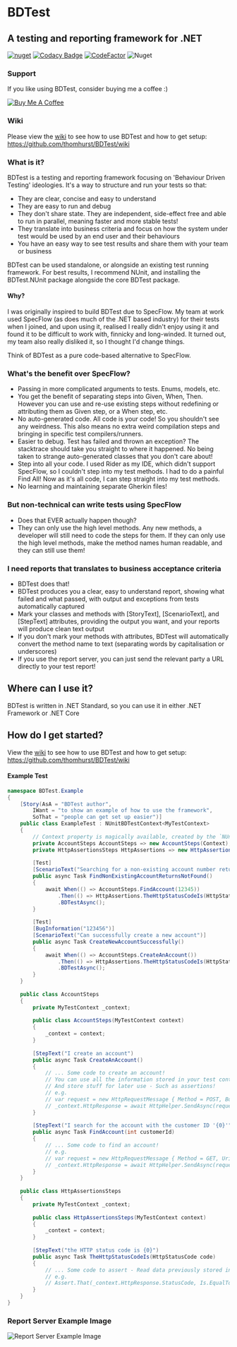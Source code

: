 # BDTest
## A testing and reporting framework for .NET

[![nuget](https://img.shields.io/nuget/v/BDTest.svg)](https://www.nuget.org/packages/BDTest/)
[![Codacy Badge](https://api.codacy.com/project/badge/Grade/976b0c6b323b43ef94334f503af9b737)](https://www.codacy.com/app/thomhurst/BDTest?utm_source=github.com&amp;utm_medium=referral&amp;utm_content=thomhurst/BDTest&amp;utm_campaign=Badge_Grade)
[![CodeFactor](https://www.codefactor.io/repository/github/thomhurst/bdtest/badge)](https://www.codefactor.io/repository/github/thomhurst/bdtest)
![Nuget](https://img.shields.io/nuget/dt/BDTest)

### Support

If you like using BDTest, consider buying me a coffee :)

<a href="https://www.buymeacoffee.com/tomhurst" target="_blank"><img src="https://www.buymeacoffee.com/assets/img/custom_images/orange_img.png" alt="Buy Me A Coffee" style="height: auto !important;width: auto !important;" ></a>

### Wiki

Please view the [wiki](https://github.com/thomhurst/BDTest/wiki) to see how to use BDTest and how to get setup: https://github.com/thomhurst/BDTest/wiki

### What is it?
BDTest is a testing and reporting framework focusing on 'Behaviour Driven Testing' ideologies. 
It's a way to structure and run your tests so that:
- They are clear, concise and easy to understand
- They are easy to run and debug
- They don't share state. They are independent, side-effect free and able to run in parallel, meaning faster and more stable tests!
- They translate into business criteria and focus on how the system under test would be used by an end user and their behaviours
- You have an easy way to see test results and share them with your team or business

BDTest can be used standalone, or alongside an existing test running framework. For best results, I recommend NUnit, and installing the BDTest.NUnit package alongside the core BDTest package.

#### Why?
I was originally inspired to build BDTest due to SpecFlow.
My team at work used SpecFlow (as does much of the .NET based industry) for their tests when I joined, and upon using it, realised I really didn't enjoy using it and found it to be difficult to work with, finnicky and long-winded.
It turned out, my team also really disliked it, so I thought I'd change things.

Think of BDTest as a pure code-based alternative to SpecFlow.

### What's the benefit over SpecFlow?
- Passing in more complicated arguments to tests. Enums, models, etc.
- You get the benefit of separating steps into Given, When, Then. However you can use and re-use existing steps without redefining or attributing them as Given step, or a When step, etc.
- No auto-generated code. All code is your code! So you shouldn't see any weirdness. This also means no extra weird compilation steps and bringing in specific test compilers/runners.
- Easier to debug. Test has failed and thrown an exception? The stacktrace should take you straight to where it happened. No being taken to strange auto-generated classes that you don't care about!
- Step into all your code. I used Rider as my IDE, which didn't support SpecFlow, so I couldn't step into my test methods. I had to do a painful Find All! Now as it's all code, I can step straight into my test methods.
- No learning and maintaining separate Gherkin files!

### But non-technical can write tests using SpecFlow
- Does that EVER actually happen though?
- They can only use the high level methods. Any new methods, a developer will still need to code the steps for them. If they can only use the high level methods, make the method names human readable, and they can still use them!

### I need reports that translates to business acceptance criteria
- BDTest does that!
- BDTest produces you a clear, easy to understand report, showing what failed and what passed, with output and exceptions from tests automatically captured
- Mark your classes and methods with [StoryText], [ScenarioText], and [StepText] attributes, providing the output you want, and your reports will produce clean text output
- If you don't mark your methods with attributes, BDTest will automatically convert the method name to text (separating words by capitalisation or underscores)
- If you use the report server, you can just send the relevant party a URL directly to your test report!

## Where can I use it?
BDTest is written in .NET Standard, so you can use it in either .NET Framework or .NET Core

## How do I get started?

View the [wiki](https://github.com/thomhurst/BDTest/wiki) to see how to use BDTest and how to get setup: https://github.com/thomhurst/BDTest/wiki
#### Example Test

```csharp
namespace BDTest.Example
{
    [Story(AsA = "BDTest author",
        IWant = "to show an example of how to use the framework",
        SoThat = "people can get set up easier")]
    public class ExampleTest : NUnitBDTestContext<MyTestContext>
    {
        // Context property is magically available, created by the `NUnitBDTestContext` base class. It's unique for each NUnit test!
        private AccountSteps AccountSteps => new AccountSteps(Context);
        private HttpAssertionsSteps HttpAssertions => new HttpAssertionsSteps(Context);
        
        [Test]
        [ScenarioText("Searching for a non-existing account number returns Not Found")]
        public async Task FindNonExistingAccountReturnsNotFound()
        {
            await When(() => AccountSteps.FindAccount(12345))
                .Then(() => HttpAssertions.TheHttpStatusCodeIs(HttpStatusCode.NotFound))
                .BDTestAsync();
        }
        
        [Test]
        [BugInformation("123456")]
        [ScenarioText("Can successfully create a new account")]
        public async Task CreateNewAccountSuccessfully()
        {
            await When(() => AccountSteps.CreateAnAccount())
                .Then(() => HttpAssertions.TheHttpStatusCodeIs(HttpStatusCode.OK))
                .BDTestAsync();
        }
    }
    
    public class AccountSteps
    {
        private MyTestContext _context;
        
        public class AccountSteps(MyTestContext context)
        {
            _context = context;
        }
        
        [StepText("I create an account")
        public async Task CreateAnAccount()
        {
            // ... Some code to create an account!
            // You can use all the information stored in your test context object that was passed into the constructor!
            // And store stuff for later use - Such as assertions!
            // e.g. 
            // var request = new HttpRequestMessage { Method = POST, Body = SomeBody, Uri = SomeUri };
            // _context.HttpResponse = await HttpHelper.SendAsync(request);
        }
        
        [StepText("I search for the account with the customer ID '{0}'")
        public async Task FindAccount(int customerId)
        {
            // ... Some code to find an account!
            // e.g. 
            // var request = new HttpRequestMessage { Method = GET, Uri = $"{SomeUri}/{customerId}" };
            // _context.HttpResponse = await HttpHelper.SendAsync(request);
        }
    }
    
    public class HttpAssertionsSteps
    {
        private MyTestContext _context;
        
        public class HttpAssertionsSteps(MyTestContext context)
        {
            _context = context;
        }
        
        [StepText("the HTTP status code is {0}")
        public async Task TheHttpStatusCodeIs(HttpStatusCode code)
        {
            // ... Some code to assert - Read data previously stored in your context object!
            // e.g.
            // Assert.That(_context.HttpResponse.StatusCode, Is.EqualTo(code));
        }
    }
}
```

### Report Server Example Image
![Report Server Example Image](https://github.com/thomhurst/BDTest/blob/master/Images/Test%20Runs%20List.png?raw=true)
